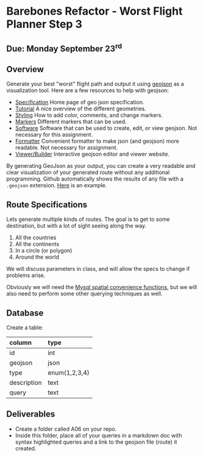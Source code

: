 # Barebones Refactor - Worst Flight Planner Step 3

## Due: Monday September 23<sup>rd</sup>

## Overview

Generate your best "worst" flight path and output it using [geojson](https://geojson.org/) as a visualization tool. Here are a few resources to help with geojson:

- [Specification](https://geojson.org/) Home page of geo json specification.
- [Tutorial](https://medium.com/@sumit.arora/what-is-geojson-geojson-basics-visualize-geojson-open-geojson-using-qgis-open-geojson-3432039e336d) A nice overview of the different geometries.
- [Styling](https://github.com/mapbox/simplestyle-spec/tree/master/1.1.0) How to add color, comments, and change markers.
- [Markers](https://gis.stackexchange.com/questions/219241/list-of-available-marker-symbols) Different markers that can be used.
- [Software](https://github.com/tmcw/awesome-geojson) Software that can be used to create, edit, or view geojson. Not necessary for this assignment.
- [Formatter](https://jsonformatter.curiousconcept.com/) Convenient formatter to make json (and geojson) more readable. Not necessary for assignment.
- [Viewer/Builder](http://geojson.io) Interactive geojson editor and viewer website.

By generating GeoJson as your output, you can create a very readable and clear visualization of your generated route without any additional programming. Github automatically shows the results of any file with a `.geojson` extension. [Here](https://github.com/rugbyprof/5303-Adv-Database/blob/master/Resources/04_GeoJsonExample/example.geojson) is an example.

## Route Specifications

Lets generate multiple kinds of routes. The goal is to get to some destination, but with a lot of sight seeing along the way.

1. All the countries
2. All the continents
3. In a circle (or polygon)
4. Around the world

We will discuss parameters in class, and will allow the specs to change if problems arise.

Obviously we will need the [Mysql spatial convenience functions](https://dev.mysql.com/doc/refman/5.7/en/spatial-convenience-functions.html), but we will also need to perform some other querying techniques as well.

## Database

Create a table:

column      | type
:---------- | :------------
id          | int
geojson     | json
type        | enum(1,2,3,4)
description | text
query       | text

## Deliverables

- Create a folder called A06 on your repo.
- Inside this folder, place all of your queries in a markdown doc with syntax highlighted queries and a link to the geojson file (route) it created.

